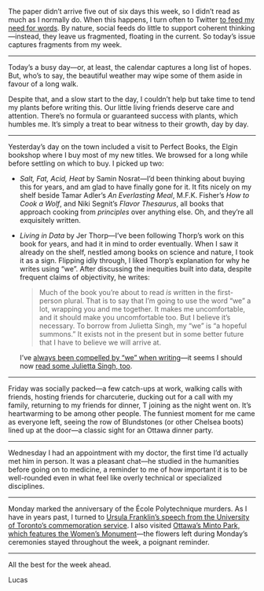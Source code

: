 The paper didn’t arrive five out of six days this week, so I didn’t read as much as I normally do. When this happens, I turn often to Twitter [to feed my need for words](https://lucascherkewski.com/hit-and-miss/18-feed/). By nature, social feeds do little to support coherent thinking—instead, they leave us fragmented, floating in the current. So today’s issue captures fragments from my week.

---

Today’s a busy day—or, at least, the calendar captures a long list of hopes. But, who’s to say, the beautiful weather may wipe some of them aside in favour of a long walk.

Despite that, and a slow start to the day, I couldn’t help but take time to tend my plants before writing this. Our little living friends deserve care and attention. There’s no formula or guaranteed success with plants, which humbles me. It’s simply a treat to bear witness to their growth, day by day.

---

Yesterday’s day on the town included a visit to Perfect Books, the Elgin bookshop where I buy most of my new titles. We browsed for a long while before settling on which to buy. I picked up two:

- _Salt, Fat, Acid, Heat_ by Samin Nosrat—I’d been thinking about buying this for years, and am glad to have finally gone for it. It fits nicely on my shelf beside Tamar Adler’s _An Everlasting Meal_, M.F.K. Fisher’s _How to Cook a Wolf_, and Niki Segnit’s _Flavor Thesaurus_, all books that approach cooking from _principles_ over anything else. Oh, and they’re all exquisitely written.
- _Living in Data_ by Jer Thorp—I’ve been following Thorp’s work on this book for years, and had it in mind to order eventually. When I saw it already on the shelf, nestled among books on science and nature, I took it as a sign. Flipping idly through, I liked Thorp’s explanation for why he writes using “we”. After discussing the inequities built into data, despite frequent claims of objectivity, he writes:
    
    > Much of the book you’re about to read _is_ written in the first-person plural. That is to say that I’m going to use the word “we” a lot, wrapping you and me together. It makes me uncomfortable, and it should make you uncomfortable too. But I believe it’s necessary. To borrow from Julietta Singh, my “we” is “a hopeful summons.” It exists not in the present but in some better future that I have to believe we will arrive at.
    
    I’ve [always been compelled by “we” when writing](https://lucascherkewski.com/hit-and-miss/78-i-you-we/)—it seems I should now [read some Julietta Singh, too](https://syndicate.network/symposia/literature/unthinking-mastery/#olivia-michiko-gagnon).

---

Friday was socially packed—a few catch-ups at work, walking calls with friends, hosting friends for charcuterie, ducking out for a call with my family, returning to my friends for dinner, T joining as the night went on. It’s heartwarming to be among other people. The funniest moment for me came as everyone left, seeing the row of Blundstones (or other Chelsea boots) lined up at the door—a classic sight for an Ottawa dinner party.

---

Wednesday I had an appointment with my doctor, the first time I’d actually met him in person. It was a pleasant chat—he studied in the humanities before going on to medicine, a reminder to me of how important it is to be well-rounded even in what feel like overly technical or specialized disciplines.

---

Monday marked the anniversary of the École Polytechnique murders. As I have in years past, I turned to [Ursula Franklin’s speech from the University of Toronto’s commemoration service](https://cws.journals.yorku.ca/index.php/cws/article/download/10641/9730). I also visited [Ottawa’s Minto Park, which features the Women’s Monument](https://en.wikipedia.org/wiki/Enclave:_The_Ottawa_Women%27s_Monument)—the flowers left during Monday’s ceremonies stayed throughout the week, a poignant reminder.

---

All the best for the week ahead.

Lucas
